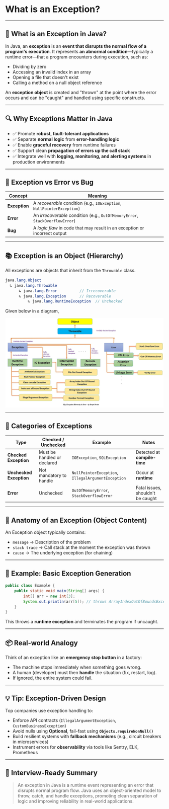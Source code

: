 
# **What is an Exception?**

---

## 🔷 What is an Exception in Java?

In Java, an **exception** is an **event that disrupts the normal flow of a program's execution**. It represents **an abnormal condition**—typically a runtime error—that a program encounters during execution, such as:

* Dividing by zero
* Accessing an invalid index in an array
* Opening a file that doesn't exist
* Calling a method on a null object reference

An **exception object** is created and "thrown" at the point where the error occurs and can be "caught" and handled using specific constructs.

---

## 🔍 Why Exceptions Matter in Java

* ✅ Promote **robust, fault-tolerant applications**
* ✅ Separate **normal logic** from **error-handling logic**
* ✅ Enable **graceful recovery** from runtime failures
* ✅ Support clean **propagation of errors up the call stack**
* ✅ Integrate well with **logging, monitoring, and alerting systems** in production environments

---

## 🔶 Exception vs Error vs Bug

| Concept       | Meaning                                                                       |
| ------------- | ----------------------------------------------------------------------------- |
| **Exception** | A *recoverable* condition (e.g., `IOException`, `NullPointerException`)       |
| **Error**     | An *irrecoverable* condition (e.g., `OutOfMemoryError`, `StackOverflowError`) |
| **Bug**       | A *logic flaw* in code that may result in an exception or incorrect output    |

---

## 📚 Exception is an Object (Hierarchy)

All exceptions are objects that inherit from the `Throwable` class.

```java
java.lang.Object
  ↳ java.lang.Throwable
      ↳ java.lang.Error          // Irrecoverable
      ↳ java.lang.Exception      // Recoverable
          ↳ java.lang.RuntimeException  // Unchecked
```

Given below in a diagram, 


![alt text](0_Ev0h2kKX0Wxto25f.webp)


---

## 🧩 Categories of Exceptions

| Type                    | Checked / Unchecked         | Example                                            | Notes                             |
| ----------------------- | --------------------------- | -------------------------------------------------- | --------------------------------- |
| **Checked Exception**   | Must be handled or declared | `IOException`, `SQLException`                      | Detected at **compile-time**      |
| **Unchecked Exception** | Not mandatory to handle     | `NullPointerException`, `IllegalArgumentException` | Occur at **runtime**              |
| **Error**               | Unchecked                   | `OutOfMemoryError`, `StackOverflowError`           | Fatal issues, shouldn't be caught |

---

## 📌 Anatomy of an Exception (Object Content)

An Exception object typically contains:

* `message` → Description of the problem
* `stack trace` → Call stack at the moment the exception was thrown
* `cause` → The underlying exception (for chaining)

---

## 🚀 Example: Basic Exception Generation

```java
public class Example {
    public static void main(String[] args) {
        int[] arr = new int[3];
        System.out.println(arr[5]); // throws ArrayIndexOutOfBoundsException
    }
}
```

This throws a **runtime exception** and terminates the program if uncaught.

---

## 📦 Real-world Analogy

Think of an exception like an **emergency stop button** in a factory:

* The machine stops immediately when something goes wrong.
* A human (developer) must then **handle** the situation (fix, restart, log).
* If ignored, the entire system could fail.

---

## 💡 Tip: Exception-Driven Design

Top companies use exception handling to:

* Enforce API contracts (`IllegalArgumentException`, `CustomBusinessException`)
* Avoid nulls using **Optional**, fail-fast using **`Objects.requireNonNull()`**
* Build resilient systems with **fallback mechanisms** (e.g., circuit breakers in microservices)
* Instrument errors for **observability** via tools like Sentry, ELK, Prometheus

---

## 🧠 Interview-Ready Summary

> An exception in Java is a runtime event representing an error that disrupts normal program flow. Java uses an object-oriented model to throw, catch, and handle exceptions, promoting clean separation of logic and improving reliability in real-world applications.

